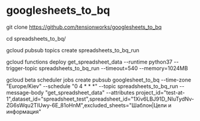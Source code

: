 # googlesheets_to_bq
git clone https://github.com/tensionworks/googlesheets_to_bq

cd spreadsheets_to_bq/

gcloud pubsub topics create spreadsheets_to_bq_run

gcloud functions deploy get_spreadsheet_data --runtime python37 --trigger-topic spreadsheets_to_bq_run --timeout=540 --memory=1024MB

gcloud beta scheduler jobs create pubsub googlesheet_to_bq --time-zone "Europe/Kiev" --schedule "0 4 * * *" --topic spreadsheets_to_bq_run --message-body "get_spreadsheet_data" --attributes project_id="test-at-1",dataset_id="spreadsheet_test",spreadsheet_id="1Xiv6LBJ91D_NIuTydNv-ZG6sWqu2TIUwy-6E_81oHnM",excluded_sheets="Шаблон|Цели и информация"
